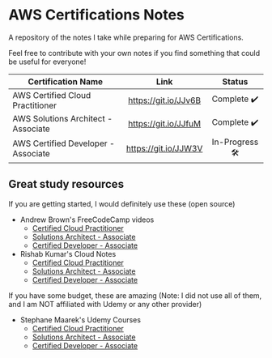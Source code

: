 # AWS Certifications Notes

A repository of the notes I take while preparing for AWS Certifications.

Feel free to contribute with your own notes if you find something that could be useful for everyone!

| Certification Name                  |         Link         |    Status     |
| ----------------------------------- | :------------------: | :-----------: |
| AWS Certified Cloud Practitioner    | https://git.io/JJv6B |  Complete ✔️  |
| AWS Solutions Architect - Associate | https://git.io/JJfuM |  Complete ✔️  |
| AWS Certified Developer - Associate | https://git.io/JJW3V | In-Progress 🛠 |

## Great study resources

If you are getting started, I would definitely use these (open source)

-   Andrew Brown's FreeCodeCamp videos
    -   [Certified Cloud Practitioner](https://www.youtube.com/watch?v=3hLmDS179YE)
    -   [Solutions Architect - Associate](https://www.youtube.com/watch?v=Ia-UEYYR44s)
    -   [Certified Developer - Associate](https://www.youtube.com/watch?v=RrKRN9zRBWs&t)
-   Rishab Kumar's Cloud Notes
    -   [Certified Cloud Practitioner](https://rishabkumar7.github.io/CloudNotes/CPP.html)
    -   [Solutions Architect - Associate](https://rishabkumar7.github.io/CloudNotes/SAA.html)
    -   [Certified Developer - Associate](https://rishabkumar7.github.io/CloudNotes/CDA.html)

If you have some budget, these are amazing (Note: I did not use all of them, and I am NOT affiliated with Udemy or any other provider)

-   Stephane Maarek's Udemy Courses
    -   [Certified Cloud Practitioner](https://www.udemy.com/course/aws-certified-cloud-practitioner-new/)
    -   [Solutions Architect - Associate](https://www.udemy.com/course/aws-certified-solutions-architect-associate-saa-c02/)
    -   [Certified Developer - Associate](https://www.udemy.com/course/aws-certified-developer-associate-dva-c01/)
